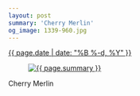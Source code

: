 ```yaml
---
layout: post
summary: 'Cherry Merlin'
og_image: 1339-960.jpg
---
```


<div class="post">
 <time>
  <a href="/1339">
   {{ page.date | date: "%B %-d, %Y" }}
  </a>
 </time>
 <a href="/1339">
  <figure data-taken="4/30/2021">
   <img alt="{{ page.summary }}" sizes="(min-width: 700px) 50vw, calc(100vw - 2rem)" src="{{ site.assets_url }}/1339-480.jpg" srcset="{{ site.assets_url }}/1339-240.jpg 240w, {{ site.assets_url }}/1339-480.jpg 480w, {{ site.assets_url }}/1339-720.jpg 720w, {{ site.assets_url }}/1339-960.jpg 960w"/>
  </figure>
 </a>
 <span>
  Cherry Merlin
 </span>
</div>
